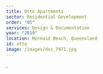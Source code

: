 ```yaml
---
title: Otto Apartments
sector: Residential Development
order: "05"
services: Design & Documentation
year: "2019"
location: Mermaid Beach, Queensland
id: otto
image: /images/dsc_7971.jpg
---
```


.
